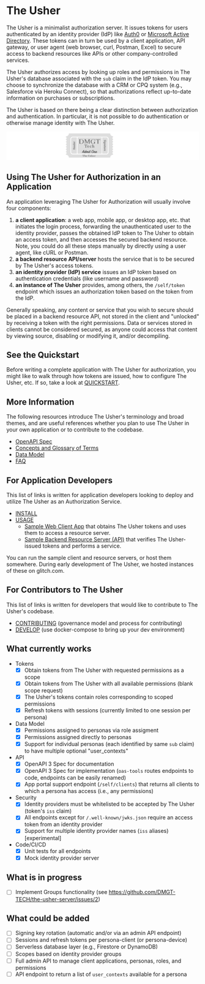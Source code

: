# The Usher

The Usher is a minimalist authorization server. It issues tokens for users authenticated by an identity provider (IdP) like [Auth0](https://auth0.com) or [Microsoft Active Directory](https://docs.microsoft.com/en-us/azure/active-directory-b2c/access-tokens).  These tokens can in turn be used by a client application, API gateway, or user agent (web browser, curl, Postman, Excel) to secure access to backend resources like APIs or other company-controlled services.

The Usher authorizes access by looking up roles and permissions in The Usher's database associated with the `sub` claim in the IdP token.  You may choose to synchronize the database with a CRM or CPQ system (e.g., Salesforce via Heroku Connect), so that authorizations reflect up-to-date information on purchases or subscriptions.

The Usher is based on there being a clear distinction between authorization and authentication. In particular, it is not possible to do authentication or otherwise manage identity with The Usher.

![The Usher Logo](./docs/the-usher-logo-wide.png)

## Using The Usher for Authorization in an Application

An application leveraging The Usher for Authorization will usually involve four components:

1. **a client application**: a web app, mobile app, or desktop app, etc. that initiates the login process, forwarding the unauthenticated user to the identity provider, passes the obtained IdP token to The Usher to obtain an access token, and then accesses the secured backend resource.  Note, you could do all these steps manually by directly using a user agent, like cURL or Postman.
1. **a backend resource API/server** hosts the service that is to be secured by The Usher's access tokens.
1. **an identity provider (IdP) service** issues an IdP token based on authentication credentials (like username and password)
1. **an instance of The Usher** provides, among others, the `/self/token` endpoint which issues an authorization token based on the token from the IdP.

Generally speaking, any content or service that you wish to secure should be placed in a backend resource API, not stored in the client and "unlocked" by receiving a token with the right permissions. Data or services stored in clients cannot be considered secured, as anyone could access that content by viewing source, disabling or modifying it, and/or decompiling.

## See the Quickstart

Before writing a complete application with The Usher for authorization, you might like to walk through how tokens are issued, how to configure The Usher, etc. If so, take a look at [QUICKSTART](./docs/QUICKSTART.md).

## More Information

The following resources introduce The Usher's terminology and broad themes, and are useful references whether you plan to use The Usher in your own application or to contribute to the codebase.

* [OpenAPI Spec](./server/the-usher-openapi-spec.yaml)
* [Concepts and Glossary of Terms](./docs/GLOSSARY.md)
* [Data Model](./docs/DATAMODEL.md)
* [FAQ](./docs/FAQ.md)

## For Application Developers

This list of links is written for application developers looking to deploy and utilize The Usher as an Authorization Service.

* [INSTALL](./docs/INSTALL.md)
* [USAGE](./docs/USAGE.md)
  * [Sample Web Client App](https://github.com/DMGT-TECH/the-usher-democlient) that obtains The Usher tokens and uses them to access a resource server.
  * [Sample Backend Resource Server (API)](https://github.com/DMGT-TECH/the-usher-demoresource) that verifies The Usher-issued tokens and performs a service.

You can run the sample client and resource servers, or host them somewhere.  During early development of The Usher, we hosted instances of these on glitch.com.

## For Contributors to The Usher

This list of links is written for developers that would like to contribute to The Usher's codebase.

* [CONTRIBUTING](./docs/CONTRIBUTING.md) (governance model and process for contributing)
* [DEVELOP](./docs/DEVELOP.md) (use docker-compose to bring up your dev environment)

## What currently works

* Tokens
  * [X] Obtain tokens from The Usher with requested permissions as a scope
  * [X] Obtain tokens from The Usher with all available permissions (blank scope request)
  * [X] The Usher's tokens contain roles corresponding to scoped permissions
  * [X] Refresh tokens with sessions (currently limited to one session per persona)
* Data Model
  * [X] Permissions assigned to personas via role assigment
  * [X] Permissions assigned directly to personas
  * [X] Support for individual personas (each identified by same `sub` claim) to have multiple optional "user_contexts"
* API
  * [X] OpenAPI 3 Spec for documentation
  * [X] OpenAPI 3 Spec for implementation (`oas-tools` routes endpoints to code, endpoints can be easily renamed)
  * [X] App portal support endpoint (`/self/clients`) that returns all clients to which a persona has access (i.e., any permissions)
* Security
  * [X] Identity providers must be whitelisted to be accepted by The Usher (token's `iss` claim)
  * [X] All endpoints except for `/.well-known/jwks.json` require an access token from an identity provider
  * [X] Support for multiple identity provider names (`iss` aliases) [experimental]
* Code/CI/CD
  * [X] Unit tests for all endpoints
  * [X] Mock identity provider server

## What is in progress

* [ ] Implement Groups functionality (see <https://github.com/DMGT-TECH/the-usher-server/issues/2>)

## What could be added

* [ ] Signing key rotation (automatic and/or via an admin API endpoint)
* [ ] Sessions and refresh tokens per persona-client (or persona-device)
* [ ] Serverless database layer (e.g., Firestore or DynamoDB)
* [ ] Scopes based on identity provider groups
* [ ] Full admin API to manage client applications, personas, roles, and permissions
* [ ] API endpoint to return a list of `user_contexts` available for a persona

